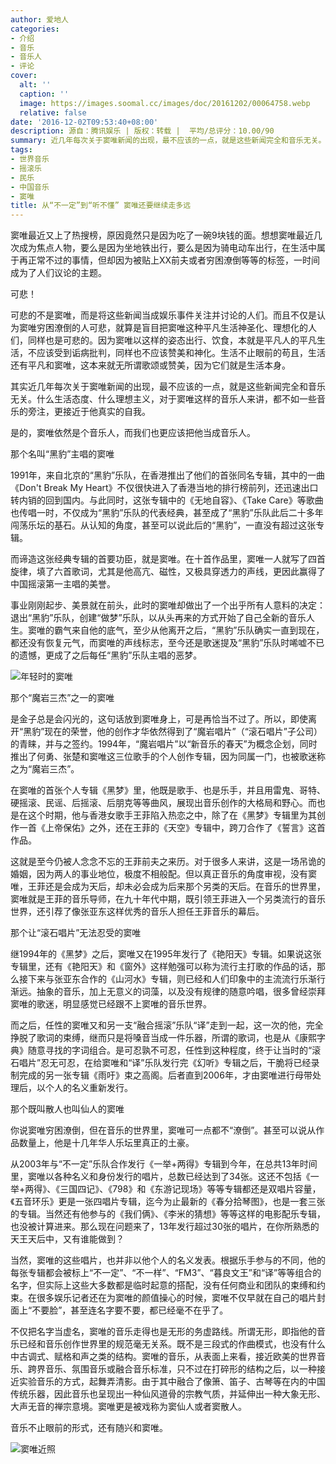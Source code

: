 ```yaml
---
author: 爱地人
categories:
- 介绍
- 音乐
- 音乐人
- 评论
cover:
  alt: ''
  caption: ''
  image: https://images.soomal.cc/images/doc/20161202/00064758.webp
  relative: false
date: '2016-12-02T09:53:40+08:00'
description: 源自：腾讯娱乐 | 版权：转载 |  平均/总评分：10.00/90
summary: 近几年每次关于窦唯新闻的出现，最不应该的一点，就是这些新闻完全和音乐无关。什么生活态度、什么理想主义，对于窦唯这样的音乐人来讲，都不如一些音乐的旁注，更接近于他真实的自我。是的，窦唯依然是个音乐人，而我们也更应该把他当成音乐人……
tags:
- 世界音乐
- 摇滚乐
- 民乐
- 中国音乐
- 窦唯
title: 从“不一定”到“听不懂” 窦唯还要继续走多远
---
```


窦唯最近又上了热搜榜，原因竟然只是因为吃了一碗9块钱的面。想想窦唯最近几次成为焦点人物，要么是因为坐地铁出行，要么是因为骑电动车出行，在生活中属于再正常不过的事情，但却因为被贴上XX前夫或者穷困潦倒等等的标签，一时间成为了人们议论的主题。

可悲！

可悲的不是窦唯，而是将这些新闻当成娱乐事件关注并讨论的人们。而且不仅是认为窦唯穷困潦倒的人可悲，就算是盲目把窦唯这种平凡生活神圣化、理想化的人们，同样也是可悲的。因为窦唯以这样的姿态出行、饮食，本就是平凡人的平凡生活，不应该受到诟病批判，同样也不应该赞美和神化。生活不止眼前的苟且，生活还有平凡和窦唯，这本来就无所谓歌颂或赞美，因为它们就是生活本身。

其实近几年每次关于窦唯新闻的出现，最不应该的一点，就是这些新闻完全和音乐无关。什么生活态度、什么理想主义，对于窦唯这样的音乐人来讲，都不如一些音乐的旁注，更接近于他真实的自我。

是的，窦唯依然是个音乐人，而我们也更应该把他当成音乐人。

那个名叫“黑豹”主唱的窦唯

1991年，来自北京的“黑豹”乐队，在香港推出了他们的首张同名专辑，其中的一曲《Don't Break My Heart》不仅很快进入了香港当地的排行榜前列，还迅速出口转内销的回到国内。与此同时，这张专辑中的《无地自容》、《Take Care》等歌曲也传唱一时，不仅成为“黑豹”乐队的代表经典，甚至成了“黑豹”乐队此后二十多年闯荡乐坛的基石。从认知的角度，甚至可以说此后的“黑豹”，一直没有超过这张专辑。

而谛造这张经典专辑的首要功臣，就是窦唯。在十首作品里，窦唯一人就写了四首旋律，填了六首歌词，尤其是他高亢、磁性，又极具穿透力的声线，更因此赢得了中国摇滚第一主唱的美誉。

事业刚刚起步、美景就在前头，此时的窦唯却做出了一个出乎所有人意料的决定：退出“黑豹”乐队，创建“做梦”乐队，以从头再来的方式开始了自己全新的音乐人生。窦唯的霸气来自他的底气，至少从他离开之后，“黑豹”乐队确实一直到现在，都还没有恢复元气，而窦唯的声线标志，至今还是歌迷提及“黑豹”乐队时唏嘘不已的遗憾，更成了之后每任“黑豹”乐队主唱的恶梦。

![年轻时的窦唯](https://images.soomal.cc/images/doc/20161202/00064757.webp)





那个“魔岩三杰”之一的窦唯

是金子总是会闪光的，这句话放到窦唯身上，可是再恰当不过了。所以，即使离开“黑豹”现在的荣誉，他的创作才华依然得到了“魔岩唱片”（“滚石唱片”子公司）的青睐，并与之签约。1994年，“魔岩唱片”以“新音乐的春天”为概念企划，同时推出了何勇、张楚和窦唯这三位歌手的个人创作专辑，因为同属一门，也被歌迷称之为“魔岩三杰”。

在窦唯的首张个人专辑《黑梦》里，他既是歌手、也是乐手，并且用雷鬼、哥特、硬摇滚、民谣、后摇滚、后朋克等等曲风，展现出音乐创作的大格局和野心。而也是在这个时期，他与香港女歌手王菲陷入热恋之中，除了在《黑梦》专辑里为其创作一首《上帝保佑》之外，还在王菲的《天空》专辑中，跨刀合作了《誓言》这首作品。

这就是至今仍被人念念不忘的王菲前夫之来历。对于很多人来讲，这是一场吊诡的婚姻，因为两人的事业地位，极度不相般配。但以真正音乐的角度审视，没有窦唯，王菲还是会成为天后，却未必会成为后来那个另类的天后。在音乐的世界里，窦唯就是王菲的音乐导师，在九十年代中期，既引领王菲进入一个另类流行的音乐世界，还引荐了像张亚东这样优秀的音乐人担任王菲音乐的幕后。

那个让“滚石唱片”无法忍受的窦唯

继1994年的《黑梦》之后，窦唯又在1995年发行了《艳阳天》专辑。如果说这张专辑里，还有《艳阳天》和《窗外》这样勉强可以称为流行主打歌的作品的话，那么接下来与张亚东合作的《山河水》专辑，则已经和人们印象中的主流流行乐渐行渐远。抽象的音乐，加上无意义的词藻，以及没有规律的随意吟唱，很多曾经崇拜窦唯的歌迷，明显感觉已经跟不上窦唯的音乐世界。

而之后，任性的窦唯又和另一支“融合摇滚”乐队“译”走到一起，这一次的他，完全挣脱了歌词的束缚，继而只是将嗓音当成一件乐器，所谓的歌词，也是从《康熙字典》随意寻找的字词组合。是可忍孰不可忍，任性到这种程度，终于让当时的“滚石唱片”忍无可忍，在给窦唯和“译”乐队发行完《幻听》专辑之后，干脆将已经录制完成的另一张专辑《雨吁》束之高阁。后者直到2006年，才由窦唯进行母带处理后，以个人的名义重新发行。

那个既叫散人也叫仙人的窦唯

你说窦唯穷困潦倒，但在音乐的世界里，窦唯可一点都不“潦倒”。甚至可以说从作品数量上，他是十几年华人乐坛里真正的土豪。

从2003年与“不一定”乐队合作发行《一举+两得》专辑到今年，在总共13年时间里，窦唯以各种名义和身份发行的唱片，总数已经达到了34张。这还不包括《一举+两得》、《三国四记》、《798》和《东游记现场》等等专辑都还是双唱片容量，《五音环乐》更是一张四唱片专辑，迄今为止最新的《春分拾琴图》，也是一套三张的专辑。当然还有他参与的《我们俩》、《李米的猜想》等等这样的电影配乐专辑，也没被计算进来。那么现在问题来了，13年发行超过30张的唱片，在你所熟悉的天王天后中，又有谁能做到？

当然，窦唯的这些唱片，也并非以他个人的名义发表。根据乐手参与的不同，他的每张专辑都会被标上“不一定”、“不一样”、“FM3”、“暮良文王”和“译”等等组合的名字，但实际上这些大多数都是临时起意的搭配，没有任何商业和团队的束缚和约束。在很多娱乐记者还在为窦唯的颜值操心的时候，窦唯不仅早就在自己的唱片封面上“不要脸”，甚至连名字要不要，都已经毫不在乎了。

不仅把名字当虚名，窦唯的音乐走得也是无形的务虚路线。所谓无形，即指他的音乐已经和音乐创作世界里的规范毫无关系。既不是三段式的作曲模式，也没有什么中古调式、赋格和声之类的结构。窦唯的音乐，从表面上来看，接近欧美的世界音乐、跨界音乐、氛围音乐或融合音乐标准，只不过在打碎形的结构之后，以一种接近实验音乐的方式，起舞弄清影。由于其中融合了像箫、笛子、古琴等在内的中国传统乐器，因此音乐也呈现出一种仙风道骨的宗教气质，并延伸出一种大象无形、大声无音的禅宗意境。窦唯更是被戏称为窦仙人或者窦散人。

音乐不止眼前的形式，还有随兴和窦唯。

![窦唯近照](https://images.soomal.cc/images/doc/20161202/00064758.webp)